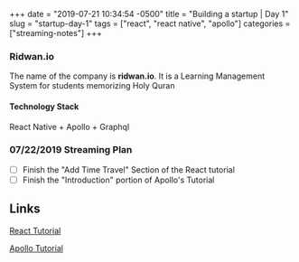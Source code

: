 +++
date = "2019-07-21 10:34:54 -0500"
title = "Building a startup | Day 1"
slug = "startup-day-1"
tags = ["react", "react native", "apollo"]
categories = ["streaming-notes"]
+++

### Ridwan.io

The name of the company is **ridwan.io**. It is a Learning Management System for students memorizing Holy Quran

#### Technology Stack

React Native + Apollo + Graphql

### 07/22/2019 Streaming Plan

- [ ] Finish the "Add Time Travel" Section of the React tutorial
- [ ] Finish the "Introduction" portion of Apollo's Tutorial

## Links

[React Tutorial](https://reactjs.org/tutorial/tutorial.html#adding-time-travel)

[Apollo Tutorial](https://www.apollographql.com/docs/tutorial/introduction/)
